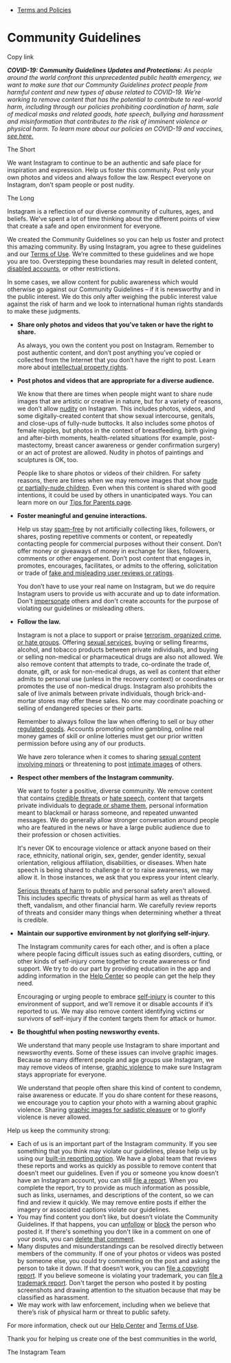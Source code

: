 *   [Terms and Policies](https://help.instagram.com/1417489251945243/?helpref=breadcrumb)

Community Guidelines
====================

Copy link

_**COVID-19: Community Guidelines Updates and Protections:** As people around the world confront this unprecedented public health emergency, we want to make sure that our Community Guidelines protect people from harmful content and new types of abuse related to COVID-19. We’re working to remove content that has the potential to contribute to real-world harm, including through our policies prohibiting coordination of harm, sale of medical masks and related goods, hate speech, bullying and harassment and misinformation that contributes to the risk of imminent violence or physical harm. To learn more about our policies on COVID-19 and vaccines, [see here.](https://help.instagram.com/697825587576762?helpref=faq_content)_

The Short

We want Instagram to continue to be an authentic and safe place for inspiration and expression. Help us foster this community. Post only your own photos and videos and always follow the law. Respect everyone on Instagram, don’t spam people or post nudity.

The Long

Instagram is a reflection of our diverse community of cultures, ages, and beliefs. We’ve spent a lot of time thinking about the different points of view that create a safe and open environment for everyone.

We created the Community Guidelines so you can help us foster and protect this amazing community. By using Instagram, you agree to these guidelines and our [Terms of Use](https://www.instagram.com/legal/terms). We’re committed to these guidelines and we hope you are too. Overstepping these boundaries may result in deleted content, [disabled accounts](https://help.instagram.com/366993040048856?helpref=faq_content), or other restrictions.

In some cases, we allow content for public awareness which would otherwise go against our Community Guidelines – if it is newsworthy and in the public interest. We do this only after weighing the public interest value against the risk of harm and we look to international human rights standards to make these judgments.

*   **Share only photos and videos that you’ve taken or have the right to share.**
    
    As always, you own the content you post on Instagram. Remember to post authentic content, and don’t post anything you’ve copied or collected from the Internet that you don’t have the right to post. Learn more about [intellectual property rights](https://help.instagram.com/126382350847838?helpref=faq_content).
    
*   **Post photos and videos that are appropriate for a diverse audience.**
    
    We know that there are times when people might want to share nude images that are artistic or creative in nature, but for a variety of reasons, we don’t allow [nudity](https://l.instagram.com/?u=https%3A%2F%2Fwww.facebook.com%2Fcommunitystandards%2Fadult_nudity_sexual_activity&e=AT2_PanhUgLlmqz4u3WPWOZyxfqr0eSxCeroaxoVJGJCH5_Zl7kVxF5vAx-YSPlzMMVnu8KDz3Eo-H7EXpHciLAiSEvcaG_4WdiYZl7uEm8MSrdI95glVJ-Lp8wZrbDcZV5UiNrcpTU0lCYyQtvLUYo8-ENODtgptMR5CA) on Instagram. This includes photos, videos, and some digitally-created content that show sexual intercourse, genitals, and close-ups of fully-nude buttocks. It also includes some photos of female nipples, but photos in the context of breastfeeding, birth giving and after-birth moments, health-related situations (for example, post-mastectomy, breast cancer awareness or gender confirmation surgery) or an act of protest are allowed. Nudity in photos of paintings and sculptures is OK, too.
    
    People like to share photos or videos of their children. For safety reasons, there are times when we may remove images that show [nude or partially-nude children](https://l.instagram.com/?u=https%3A%2F%2Fwww.facebook.com%2Fcommunitystandards%2Fchild_nudity_sexual_exploitation&e=AT2_PanhUgLlmqz4u3WPWOZyxfqr0eSxCeroaxoVJGJCH5_Zl7kVxF5vAx-YSPlzMMVnu8KDz3Eo-H7EXpHciLAiSEvcaG_4WdiYZl7uEm8MSrdI95glVJ-Lp8wZrbDcZV5UiNrcpTU0lCYyQtvLUYo8-ENODtgptMR5CA). Even when this content is shared with good intentions, it could be used by others in unanticipated ways. You can learn more on our [Tips for Parents page](https://help.instagram.com/154475974694511/?helpref=faq_content).
    
*   **Foster meaningful and genuine interactions.**
    
    Help us stay [spam-free](https://l.instagram.com/?u=https%3A%2F%2Fwww.facebook.com%2Fcommunitystandards%2Fspam&e=AT2_PanhUgLlmqz4u3WPWOZyxfqr0eSxCeroaxoVJGJCH5_Zl7kVxF5vAx-YSPlzMMVnu8KDz3Eo-H7EXpHciLAiSEvcaG_4WdiYZl7uEm8MSrdI95glVJ-Lp8wZrbDcZV5UiNrcpTU0lCYyQtvLUYo8-ENODtgptMR5CA) by not artificially collecting likes, followers, or shares, posting repetitive comments or content, or repeatedly contacting people for commercial purposes without their consent. Don’t offer money or giveaways of money in exchange for likes, followers, comments or other engagement. Don’t post content that engages in, promotes, encourages, facilitates, or admits to the offering, solicitation or trade of [fake and misleading user reviews or ratings](https://l.instagram.com/?u=https%3A%2F%2Fwww.facebook.com%2Fcommunitystandards%2Ffraud_deception&e=AT2_PanhUgLlmqz4u3WPWOZyxfqr0eSxCeroaxoVJGJCH5_Zl7kVxF5vAx-YSPlzMMVnu8KDz3Eo-H7EXpHciLAiSEvcaG_4WdiYZl7uEm8MSrdI95glVJ-Lp8wZrbDcZV5UiNrcpTU0lCYyQtvLUYo8-ENODtgptMR5CA).
    
    You don’t have to use your real name on Instagram, but we do require Instagram users to provide us with accurate and up to date information. Don't [impersonate](https://l.instagram.com/?u=https%3A%2F%2Fwww.facebook.com%2Fcommunitystandards%2Fmisrepresentation&e=AT2_PanhUgLlmqz4u3WPWOZyxfqr0eSxCeroaxoVJGJCH5_Zl7kVxF5vAx-YSPlzMMVnu8KDz3Eo-H7EXpHciLAiSEvcaG_4WdiYZl7uEm8MSrdI95glVJ-Lp8wZrbDcZV5UiNrcpTU0lCYyQtvLUYo8-ENODtgptMR5CA) others and don't create accounts for the purpose of violating our guidelines or misleading others.
    
*   **Follow the law.**
    
    Instagram is not a place to support or praise [terrorism, organized crime, or hate groups](https://l.instagram.com/?u=https%3A%2F%2Fwww.facebook.com%2Fcommunitystandards%2Fdangerous_individuals_organizations&e=AT2_PanhUgLlmqz4u3WPWOZyxfqr0eSxCeroaxoVJGJCH5_Zl7kVxF5vAx-YSPlzMMVnu8KDz3Eo-H7EXpHciLAiSEvcaG_4WdiYZl7uEm8MSrdI95glVJ-Lp8wZrbDcZV5UiNrcpTU0lCYyQtvLUYo8-ENODtgptMR5CA). Offering [sexual services](https://l.instagram.com/?u=https%3A%2F%2Fwww.facebook.com%2Fcommunitystandards%2Fsexual_solicitation&e=AT2_PanhUgLlmqz4u3WPWOZyxfqr0eSxCeroaxoVJGJCH5_Zl7kVxF5vAx-YSPlzMMVnu8KDz3Eo-H7EXpHciLAiSEvcaG_4WdiYZl7uEm8MSrdI95glVJ-Lp8wZrbDcZV5UiNrcpTU0lCYyQtvLUYo8-ENODtgptMR5CA), buying or selling firearms, alcohol, and tobacco products between private individuals, and buying or selling non-medical or pharmaceutical drugs are also not allowed. We also remove content that attempts to trade, co-ordinate the trade of, donate, gift, or ask for non-medical drugs, as well as content that either admits to personal use (unless in the recovery context) or coordinates or promotes the use of non-medical drugs. Instagram also prohibits the sale of live animals between private individuals, though brick-and-mortar stores may offer these sales. No one may coordinate poaching or selling of endangered species or their parts.
    
    Remember to always follow the law when offering to sell or buy other [regulated goods](https://l.instagram.com/?u=https%3A%2F%2Fwww.facebook.com%2Fcommunitystandards%2Fregulated_goods&e=AT2_PanhUgLlmqz4u3WPWOZyxfqr0eSxCeroaxoVJGJCH5_Zl7kVxF5vAx-YSPlzMMVnu8KDz3Eo-H7EXpHciLAiSEvcaG_4WdiYZl7uEm8MSrdI95glVJ-Lp8wZrbDcZV5UiNrcpTU0lCYyQtvLUYo8-ENODtgptMR5CA). Accounts promoting online gambling, online real money games of skill or online lotteries must get our prior written permission before using any of our products.
    
    We have zero tolerance when it comes to sharing [sexual content involving minors](https://l.instagram.com/?u=https%3A%2F%2Fwww.facebook.com%2Fcommunitystandards%2Fchild_nudity_sexual_exploitation&e=AT2_PanhUgLlmqz4u3WPWOZyxfqr0eSxCeroaxoVJGJCH5_Zl7kVxF5vAx-YSPlzMMVnu8KDz3Eo-H7EXpHciLAiSEvcaG_4WdiYZl7uEm8MSrdI95glVJ-Lp8wZrbDcZV5UiNrcpTU0lCYyQtvLUYo8-ENODtgptMR5CA) or threatening to post [intimate images](https://l.instagram.com/?u=https%3A%2F%2Fwww.facebook.com%2Fcommunitystandards%2Fsexual_exploitation_adults&e=AT2_PanhUgLlmqz4u3WPWOZyxfqr0eSxCeroaxoVJGJCH5_Zl7kVxF5vAx-YSPlzMMVnu8KDz3Eo-H7EXpHciLAiSEvcaG_4WdiYZl7uEm8MSrdI95glVJ-Lp8wZrbDcZV5UiNrcpTU0lCYyQtvLUYo8-ENODtgptMR5CA) of others.
    
*   **Respect other members of the Instagram community.**
    
    We want to foster a positive, diverse community. We remove content that contains [credible threats](https://l.instagram.com/?u=https%3A%2F%2Fwww.facebook.com%2Fcommunitystandards%2Fcredible_violence&e=AT2_PanhUgLlmqz4u3WPWOZyxfqr0eSxCeroaxoVJGJCH5_Zl7kVxF5vAx-YSPlzMMVnu8KDz3Eo-H7EXpHciLAiSEvcaG_4WdiYZl7uEm8MSrdI95glVJ-Lp8wZrbDcZV5UiNrcpTU0lCYyQtvLUYo8-ENODtgptMR5CA) or [hate speech](https://l.instagram.com/?u=https%3A%2F%2Fwww.facebook.com%2Fcommunitystandards%2Fhate_speech&e=AT2_PanhUgLlmqz4u3WPWOZyxfqr0eSxCeroaxoVJGJCH5_Zl7kVxF5vAx-YSPlzMMVnu8KDz3Eo-H7EXpHciLAiSEvcaG_4WdiYZl7uEm8MSrdI95glVJ-Lp8wZrbDcZV5UiNrcpTU0lCYyQtvLUYo8-ENODtgptMR5CA), content that targets private individuals to [degrade or shame them](https://l.instagram.com/?u=https%3A%2F%2Fwww.facebook.com%2Fcommunitystandards%2Fbullying&e=AT2_PanhUgLlmqz4u3WPWOZyxfqr0eSxCeroaxoVJGJCH5_Zl7kVxF5vAx-YSPlzMMVnu8KDz3Eo-H7EXpHciLAiSEvcaG_4WdiYZl7uEm8MSrdI95glVJ-Lp8wZrbDcZV5UiNrcpTU0lCYyQtvLUYo8-ENODtgptMR5CA), personal information meant to blackmail or harass someone, and repeated unwanted messages. We do generally allow stronger conversation around people who are featured in the news or have a large public audience due to their profession or chosen activities.
    
    It's never OK to encourage violence or attack anyone based on their race, ethnicity, national origin, sex, gender, gender identity, sexual orientation, religious affiliation, disabilities, or diseases. When hate speech is being shared to challenge it or to raise awareness, we may allow it. In those instances, we ask that you express your intent clearly.
    
    [Serious threats of harm](https://l.instagram.com/?u=https%3A%2F%2Fwww.facebook.com%2Fcommunitystandards%2Fcredible_violence&e=AT2_PanhUgLlmqz4u3WPWOZyxfqr0eSxCeroaxoVJGJCH5_Zl7kVxF5vAx-YSPlzMMVnu8KDz3Eo-H7EXpHciLAiSEvcaG_4WdiYZl7uEm8MSrdI95glVJ-Lp8wZrbDcZV5UiNrcpTU0lCYyQtvLUYo8-ENODtgptMR5CA) to public and personal safety aren't allowed. This includes specific threats of physical harm as well as threats of theft, vandalism, and other financial harm. We carefully review reports of threats and consider many things when determining whether a threat is credible.
    
*   **Maintain our supportive environment by not glorifying self-injury.**
    
    The Instagram community cares for each other, and is often a place where people facing difficult issues such as eating disorders, cutting, or other kinds of self-injury come together to create awareness or find support. We try to do our part by providing education in the app and adding information in the [Help Center](https://help.instagram.com/) so people can get the help they need.
    
    Encouraging or urging people to embrace [self-injury](https://l.instagram.com/?u=https%3A%2F%2Fwww.facebook.com%2Fcommunitystandards%2Fsuicide_self_injury_violence&e=AT2_PanhUgLlmqz4u3WPWOZyxfqr0eSxCeroaxoVJGJCH5_Zl7kVxF5vAx-YSPlzMMVnu8KDz3Eo-H7EXpHciLAiSEvcaG_4WdiYZl7uEm8MSrdI95glVJ-Lp8wZrbDcZV5UiNrcpTU0lCYyQtvLUYo8-ENODtgptMR5CA) is counter to this environment of support, and we’ll remove it or disable accounts if it’s reported to us. We may also remove content identifying victims or survivors of self-injury if the content targets them for attack or humor.
    
*   **Be thoughtful when posting newsworthy events.**
    
    We understand that many people use Instagram to share important and newsworthy events. Some of these issues can involve graphic images. Because so many different people and age groups use Instagram, we may remove videos of intense, [graphic violence](https://l.instagram.com/?u=https%3A%2F%2Fwww.facebook.com%2Fcommunitystandards%2Fgraphic_violence&e=AT2_PanhUgLlmqz4u3WPWOZyxfqr0eSxCeroaxoVJGJCH5_Zl7kVxF5vAx-YSPlzMMVnu8KDz3Eo-H7EXpHciLAiSEvcaG_4WdiYZl7uEm8MSrdI95glVJ-Lp8wZrbDcZV5UiNrcpTU0lCYyQtvLUYo8-ENODtgptMR5CA) to make sure Instagram stays appropriate for everyone.
    
    We understand that people often share this kind of content to condemn, raise awareness or educate. If you do share content for these reasons, we encourage you to caption your photo with a warning about graphic violence. Sharing [graphic images for sadistic pleasure](https://l.instagram.com/?u=https%3A%2F%2Fwww.facebook.com%2Fcommunitystandards%2Fcruel_insensitive&e=AT2_PanhUgLlmqz4u3WPWOZyxfqr0eSxCeroaxoVJGJCH5_Zl7kVxF5vAx-YSPlzMMVnu8KDz3Eo-H7EXpHciLAiSEvcaG_4WdiYZl7uEm8MSrdI95glVJ-Lp8wZrbDcZV5UiNrcpTU0lCYyQtvLUYo8-ENODtgptMR5CA) or to glorify violence is never allowed.
    

Help us keep the community strong:

*   Each of us is an important part of the Instagram community. If you see something that you think may violate our guidelines, please help us by using our [built-in reporting option](https://help.instagram.com/165828726894770?helpref=faq_content). We have a global team that reviews these reports and works as quickly as possible to remove content that doesn’t meet our guidelines. Even if you or someone you know doesn’t have an Instagram account, you can still [file a report](https://help.instagram.com/contact/383679321740945). When you complete the report, try to provide as much information as possible, such as links, usernames, and descriptions of the content, so we can find and review it quickly. We may remove entire posts if either the imagery or associated captions violate our guidelines.
*   You may find content you don’t like, but doesn’t violate the Community Guidelines. If that happens, you can [unfollow](https://help.instagram.com/286340048138725?helpref=faq_content) or [block](https://help.instagram.com/426700567389543/?helpref=faq_content) the person who posted it. If there's something you don't like in a comment on one of your posts, you can [delete that comment](https://help.instagram.com/289098941190483?helpref=faq_content).
*   Many disputes and misunderstandings can be resolved directly between members of the community. If one of your photos or videos was posted by someone else, you could try commenting on the post and asking the person to take it down. If that doesn’t work, you can [file a copyright report](https://help.instagram.com/126382350847838?helpref=faq_content). If you believe someone is violating your trademark, you can [file a trademark report](https://help.instagram.com/222826637847963?helpref=faq_content). Don't target the person who posted it by posting screenshots and drawing attention to the situation because that may be classified as harassment.
*   We may work with law enforcement, including when we believe that there’s risk of physical harm or threat to public safety.

For more information, check out our [Help Center](https://help.instagram.com/) and [Terms of Use](https://l.instagram.com/?u=http%3A%2F%2Finstagram.com%2Flegal%2Fterms%2F%23&e=AT2_PanhUgLlmqz4u3WPWOZyxfqr0eSxCeroaxoVJGJCH5_Zl7kVxF5vAx-YSPlzMMVnu8KDz3Eo-H7EXpHciLAiSEvcaG_4WdiYZl7uEm8MSrdI95glVJ-Lp8wZrbDcZV5UiNrcpTU0lCYyQtvLUYo8-ENODtgptMR5CA).

Thank you for helping us create one of the best communities in the world,

The Instagram Team